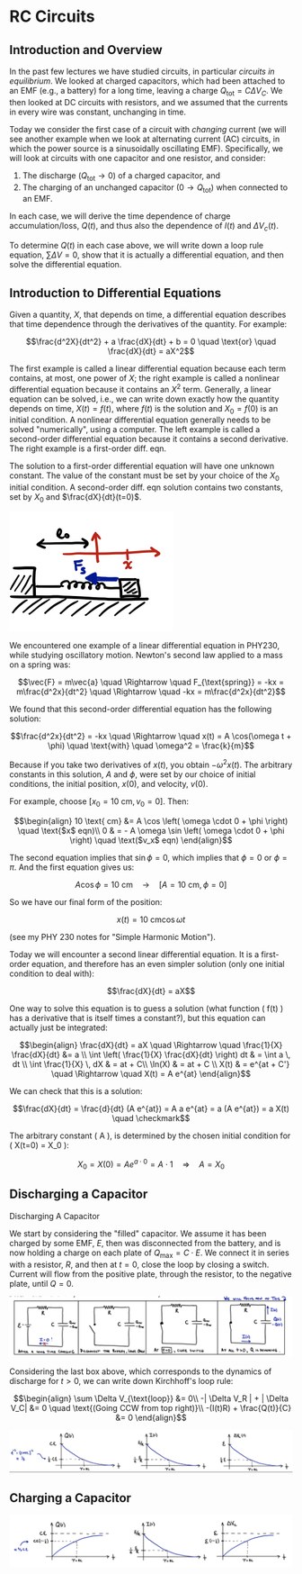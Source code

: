 # RC Circuits

## Introduction and Overview

In the past few lectures we have studied circuits, in particular *circuits in equilibrium*. We looked at charged capacitors, which had been attached to an EMF (e.g., a battery) for a long time, leaving a charge $Q_\text{tot} = C \Delta V_C$.  We then looked at DC circuits with resistors, and we assumed that the currents in every wire was constant, unchanging in time.

Today we consider the first case of a circuit with *changing* current (we will see another example when we look at alternating current (AC) circuits, in which the power source is a sinusoidally oscillating EMF). Specifically, we will look at circuits with one capacitor and one resistor, and consider:

1. The discharge ($Q_\text{tot} \rightarrow 0$) of a charged capacitor, and
2. The charging of an unchanged capacitor ($0 \rightarrow Q_\text{tot}$) when connected to an EMF.

In each case, we will derive the time dependence of charge accumulation/loss, $Q(t)$, and thus also the dependence of $I(t)$ and $\Delta V_c(t)$.

To determine $Q(t)$ in each case above, we will write down a loop rule equation, $\sum \Delta V = 0$, show that it is actually a differential equation, and then solve the differential equation.

## Introduction to Differential Equations

Given a quantity, $X$, that depends on time, a differential equation describes that time dependence through the derivatives of the quantity. For example:

```math
\frac{d^2X}{dt^2} + a \frac{dX}{dt} + b = 0 \quad \text{or} \quad \frac{dX}{dt} = aX^2
```

The first example is called a linear differential equation because each term contains, at most, one power of $X$; the right example is called a nonlinear differential equation because it contains an $X^2$ term. Generally, a linear equation can be solved, i.e., we can write down exactly how the quantity depends on time, $X(t) = f(t)$, where $f(t)$ is the solution and $X_0 = f(0)$ is an initial condition. A nonlinear differential equation generally needs to be solved "numerically", using a computer. The left example is called a second-order differential equation because it contains a second derivative. The right example is a first-order diff. eqn.

The solution to a first-order differential equation will have one unknown constant. The value of the constant must be set by your choice of the $X_0$ initial condition. A second-order diff. eqn solution contains two constants, set by $X_0$ and $\frac{dX}{dt}(t=0)$.

![A mass on a spring, the classic harmonic oscillator.](images/09_mass-on-spring.png)

We encountered one example of a linear differential equation in PHY230, while studying oscillatory motion. Newton's second law applied to a mass on a spring was:

```math
\vec{F} = m\vec{a} \quad \Rightarrow \quad F_{\text{spring}} = -kx = m\frac{d^2x}{dt^2} \quad \Rightarrow \quad -kx = m\frac{d^2x}{dt^2}
```

We found that this second-order differential equation has the following solution:

```math
\frac{d^2x}{dt^2} = -kx \quad \Rightarrow \quad x(t) = A \cos(\omega t + \phi) \quad \text{with} \quad \omega^2 = \frac{k}{m}
```

Because if you take two derivatives of $x(t)$, you obtain $-\omega^2 x(t)$. The arbitrary constants in this solution, $A$ and $\phi$, were set by our choice of initial conditions, the initial position, $x(0)$, and velocity, $v(0)$.

For example, choose $\left[x_0 = 10 \text{ cm}, v_0 = 0 \right]$. Then:
```math
\begin{align}
10 \text{ cm}  &= A \cos \left( \omega \cdot 0 + \phi \right) \quad \text{$x$ eqn)\\
0 & = - A \omega \sin \left( \omega \cdot 0 + \phi \right) \quad \text($v_x$ eqn)
\end{align}
```
The second equation implies that $\sin\phi = 0$, which implies that $\phi = 0$ or $\phi = \pi$.  And the first equation gives us:
```math
A \cos \phi = 10 \text{ cm} \quad \rightarrow \quad \left[ A = 10 \text{ cm}, \phi =0\right]
```
So we have our final form of the position:
```math
x(t) = 10 \text{ cm} \cos \omega t
```
(see my PHY 230 notes for "Simple Harmonic Motion").

Today we will encounter a second linear differential equation. It is a first-order equation, and therefore has an even simpler solution (only one initial condition to deal with):
```math
\frac{dX}{dt} = aX
```
One way to solve this equation is to guess a solution (what function \( f(t) \) has a derivative that is itself times a constant?), but this equation can actually just be integrated:
```math
\begin{align}
\frac{dX}{dt} = aX \quad \Rightarrow \quad \frac{1}{X} \frac{dX}{dt} &= a \\
\int \left( \frac{1}{X} \frac{dX}{dt} \right) dt & = \int a \, dt \\
\int \frac{1}{X} \, dX & = at + C\\
\ln(X) & = at + C \\
X(t) & = e^{at + C'} \quad \Rightarrow \quad X(t) = A e^{at}
\end{align}
```
We can check that this is a solution:
```math
\frac{dX}{dt} = \frac{d}{dt} (A e^{at}) = A a e^{at} = a (A e^{at}) = a X(t) \quad \checkmark
```
The arbitrary constant \( A \), is determined by the chosen initial condition for \( X(t=0) = X_0 \):
```math
X_0 = X(0) = A e^{a \cdot 0} = A \cdot 1 \quad \Rightarrow \quad A = X_0
```


## Discharging a Capacitor

Discharging A Capacitor

We start by considering the "filled" capacitor. We assume it has been charged by some EMF, $E$, then was disconnected from the battery, and is now holding a charge on each plate of $Q_{\text{max}} = C \cdot E$. We connect it in series with a resistor, $R$, and then at $t=0$, close the loop by closing a switch. Current will flow from the positive plate, through the resistor, to the negative plate, until $Q=0$.

![Charging and then discharging a capacitor.](images/09_charging-and-discharging-capacitor.png)

Considering the last box above, which corresponds to the dynamics of discharge for $t > 0$, we can write down Kirchhoff's loop rule:

```math
\begin{align}
\sum \Delta V_{\text{loop}} &= 0\\
-| \Delta V_R | + | \Delta V_C| &= 0 \quad \text{(Going CCW from top right)}\\
-(I(t)R) + \frac{Q(t)}{C} &= 0
\end{align}
```

![Graphs of charge (Q), current (I), and potential difference when discharging a capacitor.](images/09_QIV-graphs-discharging.png)

## Charging a Capacitor

![Graphs of charge (Q), current (I), and potential difference when charging a capacitor.](images/09_QIV-graphs-charging.png)